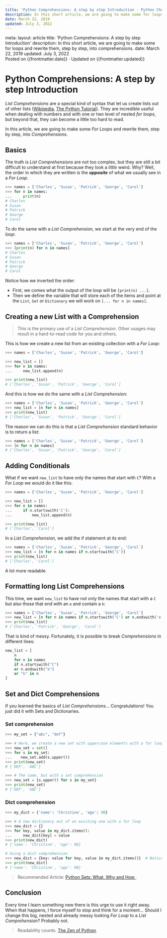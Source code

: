 ```yaml
---
title: 'Python Comprehensions: A step by step Introduction - Python Cheatsheet'
description: In this short article, we are going to make some for loops and rewrite them, step by step, into comprehensions.
date: March 22, 2019
updated: July 3, 2022
---
```


<route lang="yaml">
meta:
    layout: article
    title: 'Python Comprehensions: A step by step Introduction'
    description: In this short article, we are going to make some for loops and rewrite them, step by step, into comprehensions.
    date: March 22, 2019
    updated: July 3, 2022
</route>

<div>
  <div class="flex items-center">
   <span class="font-display text-sm font-medium text-sky-500">Posted on {{frontmatter.date}}</span>
   <span class="text-slate-400 ml-2">·</span>
   <span class="font-display text-sm text-slate-400 ml-2">Updated on {{frontmatter.updated}}</span>
  </div>
  <h1>Python Comprehensions: A step by step Introduction</h1>
</div>

_List Comprehensions_ are a special kind of syntax that let us create lists out of other lists ([Wikipedia](https://en.wikipedia.org/wiki/List_comprehension), [The Python Tutorial](https://docs.python.org/3/tutorial/datastructures.html#list-comprehensions)). They are incredible useful when dealing with numbers and with one or two level of nested _for loops_, but beyond that, they can become a little too hard to read.

In this article, we are going to make some _For Loops_ and rewrite them, step by step, into _Comprehensions_.

## Basics

The truth is _List Comprehensions_ are not too complex, but they are still a bit difficult to understand at first because they look a _little_ weird. Why? Well, the order in which they are written is the **_opposite_** of what we usually see in a _For Loop_.

```python
>>> names = ['Charles', 'Susan', 'Patrick', 'George', 'Carol']
>>> for n in names:
...     print(n)
# Charles
# Susan
# Patrick
# George
# Carol
```

To do the same with a _List Comprehension_, we start at the very end of the _loop_:

```python
>>> names = ['Charles', 'Susan', 'Patrick', 'George', 'Carol']
>>> [print(n) for n in names]
# Charles
# Susan
# Patrick
# George
# Carol
```

Notice how we inverted the order:

- First, we comes what the output of the loop will be `[print(n) ...]`.
- Then we define the variable that will store each of the items and point at the `List`, `Set` or `Dictionary` we will work on `[... for n in names]`.

## Creating a new List with a Comprehension

> This is the primary use of a _List Comprehension_. Other usages may result in a hard-to-read code for you and others.

This is how we create a new list from an existing collection with a _For Loop_:

```python
>>> names = ['Charles', 'Susan', 'Patrick', 'George', 'Carol']

>>> new_list = []
>>> for n in names:
...     new_list.append(n)

>>> print(new_list)
# ['Charles', 'Susan', 'Patrick', 'George', 'Carol']
```

And this is how we do the same with a _List Comprehension_:

```python
>>> names = ['Charles', 'Susan', 'Patrick', 'George', 'Carol']
>>> new_list = [n for n in names]
>>> print(new_list)
# ['Charles', 'Susan', 'Patrick', 'George', 'Carol']
```

The reason we can do this is that a _List Comprehension_ standard behavior is to return a list:

```python
>>> names = ['Charles', 'Susan', 'Patrick', 'George', 'Carol']
>>> [n for n in names]
# ['Charles', 'Susan', 'Patrick', 'George', 'Carol']
```

## Adding Conditionals

What if we want `new_list` to have only the names that start with `C`? With a _For Loop_ we would do it like this:

```python
>>> names = ['Charles', 'Susan', 'Patrick', 'George', 'Carol']

>>> new_list = []
>>> for n in names:
...     if n.startswith('C'):
...         new_list.append(n)

>>> print(new_list)
# ['Charles', 'Carol']
```

In a _List Comprehension_, we add the if statement at its end:

```python
>>> names = ['Charles', 'Susan', 'Patrick', 'George', 'Carol']
>>> new_list = [n for n in names if n.startswith('C')]
>>> print(new_list)
# ['Charles', 'Carol']
```

A lot more readable.

## Formatting long List Comprehensions

This time, we want `new_list` to have not only the names that start with a `C` but also those that end with an `e` and contain a `k`:

```python
>>> names = ['Charles', 'Susan', 'Patrick', 'George', 'Carol']
>>> new_list = [n for n in names if n.startswith('C') or n.endswith('e') or 'k' in n]
>>> print(new_list)
# ['Charles', 'Patrick', 'George', 'Carol']
```

That is kind of messy. Fortunately, it is possible to break _Comprehensions_ in different lines:

```python
new_list = [
    n
    for n in names
    if n.startswith("C")
    or n.endswith("e")
    or "k" in n
]
```

## Set and Dict Comprehensions

If you learned the basics of _List Comprehensions_... Congratulations! You just did it with <router-link to="/cheatsheet/sets">Sets</router-link> and <router-link to="/cheatsheet/dictionaries">Dictionaries</router-link>.

### Set comprehension

```python
>>> my_set = {"abc", "def"}

>>> # Here, we create a new set with uppercase elements with a for loop
>>> new_set = set()
>>> for s in my_set:
...    new_set.add(s.upper())
>>> print(new_set)
# {'DEF', 'ABC'}

>>> # The same, but with a set comprehension
>>> new_set = {s.upper() for s in my_set}
>>> print(new_set)
# {'DEF', 'ABC'}
```

### Dict comprehension

```python
>>> my_dict = {'name': 'Christine', 'age': 98}

>>> # A new dictionary out of an existing one with a for loop
>>> new_dict = {}
>>> for key, value in my_dict.items():
...     new_dict[key] = value
>>> print(new_dict)
# {'name': 'Christine', 'age': 98}

# Using a dict comprehension
>>> new_dict = {key: value for key, value in my_dict.items()}  # Notice the ":"
>>> print(new_dict)
# {'name': 'Christine', 'age': 98}
```

> Recommended Article: [Python Sets: What, Why and How ](https://www.pythoncheatsheet.org/blog/python-sets-what-why-how).

## Conclusion

Every time I learn something new there is this urge to use it right away. When that happens, I force myself to stop and think for a moment... Should I change this big, nested and already messy looking _For Loop_ to a _List Comprehension_? Probably not.

> Readability counts. [The Zen of Python](https://www.python.org/dev/peps/pep-0020/).

